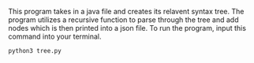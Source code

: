 This program takes in a java file and creates its relavent syntax tree. The 
program utilizes a recursive function to parse through the tree and add nodes
which is then printed into a json file. To run the program, input this command
into your terminal.

```
python3 tree.py
```

